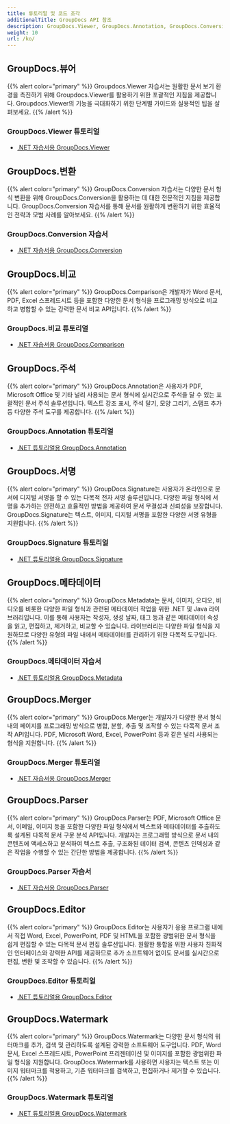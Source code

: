 ```yaml
---
title: 튜토리얼 및 코드 조각
additionalTitle: GroupDocs API 참조
description: GroupDocs.Viewer, GroupDocs.Annotation, GroupDocs.Conversion 및 기타 제품과 같은 GroupDocs 제품의 자습서 및 코드 조각입니다.
weight: 10
url: /ko/
---
```


## GroupDocs.뷰어
{{% alert color="primary" %}}
Groupdocs.Viewer 자습서는 원활한 문서 보기 환경을 촉진하기 위해 Groupdocs.Viewer를 활용하기 위한 포괄적인 지침을 제공합니다. Groupdocs.Viewer의 기능을 극대화하기 위한 단계별 가이드와 실용적인 팁을 살펴보세요.
{{% /alert %}}

### GroupDocs.Viewer 튜토리얼
- [.NET 자습서용 GroupDocs.Viewer](../viewer/ko/net/)


## GroupDocs.변환
{{% alert color="primary" %}}
GroupDocs.Conversion 자습서는 다양한 문서 형식 변환을 위해 GroupDocs.Conversion을 활용하는 데 대한 전문적인 지침을 제공합니다. GroupDocs.Conversion 자습서를 통해 문서를 원활하게 변환하기 위한 효율적인 전략과 모범 사례를 알아보세요.
{{% /alert %}}

### GroupDocs.Conversion 자습서
- [.NET 자습서용 GroupDocs.Conversion](../conversion/ko/net/)


## GroupDocs.비교
{{% alert color="primary" %}}
GroupDocs.Comparison은 개발자가 Word 문서, PDF, Excel 스프레드시트 등을 포함한 다양한 문서 형식을 프로그래밍 방식으로 비교하고 병합할 수 있는 강력한 문서 비교 API입니다.
{{% /alert %}}

### GroupDocs.비교 튜토리얼
- [.NET 자습서용 GroupDocs.Comparison](../comparison/ko/net/)


## GroupDocs.주석
{{% alert color="primary" %}}
GroupDocs.Annotation은 사용자가 PDF, Microsoft Office 및 기타 널리 사용되는 문서 형식에 실시간으로 주석을 달 수 있는 포괄적인 문서 주석 솔루션입니다. 텍스트 강조 표시, 주석 달기, 모양 그리기, 스탬프 추가 등 다양한 주석 도구를 제공합니다.
{{% /alert %}}

### GroupDocs.Annotation 튜토리얼
- [.NET 튜토리얼용 GroupDocs.Annotation](../annotation/ko/net/)


## GroupDocs.서명
{{% alert color="primary" %}}
GroupDocs.Signature는 사용자가 온라인으로 문서에 디지털 서명을 할 수 있는 다목적 전자 서명 솔루션입니다. 다양한 파일 형식에 서명을 추가하는 안전하고 효율적인 방법을 제공하여 문서 무결성과 신뢰성을 보장합니다. GroupDocs.Signature는 텍스트, 이미지, 디지털 서명을 포함한 다양한 서명 유형을 지원합니다.
{{% /alert %}}

### GroupDocs.Signature 튜토리얼
- [.NET 튜토리얼용 GroupDocs.Signature](../signature/ko/net/)


## GroupDocs.메타데이터
{{% alert color="primary" %}}
GroupDocs.Metadata는 문서, 이미지, 오디오, 비디오를 비롯한 다양한 파일 형식과 관련된 메타데이터 작업을 위한 .NET 및 Java 라이브러리입니다. 이를 통해 사용자는 작성자, 생성 날짜, 태그 등과 같은 메타데이터 속성을 읽고, 편집하고, 제거하고, 비교할 수 있습니다. 라이브러리는 다양한 파일 형식을 지원하므로 다양한 유형의 파일 내에서 메타데이터를 관리하기 위한 다목적 도구입니다.
{{% /alert %}}

### GroupDocs.메타데이터 자습서
- [.NET 튜토리얼용 GroupDocs.Metadata](../metadata/ko/net/)


## GroupDocs.Merger
{{% alert color="primary" %}}
GroupDocs.Merger는 개발자가 다양한 문서 형식 내의 페이지를 프로그래밍 방식으로 병합, 분할, 추출 및 조작할 수 있는 다목적 문서 조작 API입니다. PDF, Microsoft Word, Excel, PowerPoint 등과 같은 널리 사용되는 형식을 지원합니다.
{{% /alert %}}

### GroupDocs.Merger 튜토리얼
- [.NET 자습서용 GroupDocs.Merger](../merger/ko/net/)


## GroupDocs.Parser
{{% alert color="primary" %}}
GroupDocs.Parser는 PDF, Microsoft Office 문서, 이메일, 이미지 등을 포함한 다양한 파일 형식에서 텍스트와 메타데이터를 추출하도록 설계된 다목적 문서 구문 분석 API입니다. 개발자는 프로그래밍 방식으로 문서 내의 콘텐츠에 액세스하고 분석하여 텍스트 추출, 구조화된 데이터 검색, 콘텐츠 인덱싱과 같은 작업을 수행할 수 있는 간단한 방법을 제공합니다.
{{% /alert %}}

### GroupDocs.Parser 자습서
- [.NET 자습서용 GroupDocs.Parser](../parser/ko/net/)


## GroupDocs.Editor
{{% alert color="primary" %}}
GroupDocs.Editor는 사용자가 응용 프로그램 내에서 직접 Word, Excel, PowerPoint, PDF 및 HTML을 포함한 광범위한 문서 형식을 쉽게 편집할 수 있는 다목적 문서 편집 솔루션입니다. 원활한 통합을 위한 사용자 친화적인 인터페이스와 강력한 API를 제공하므로 추가 소프트웨어 없이도 문서를 실시간으로 편집, 변환 및 조작할 수 있습니다.
{{% /alert %}}

### GroupDocs.Editor 튜토리얼
- [.NET 튜토리얼용 GroupDocs.Editor](../editor/ko/net/)


## GroupDocs.Watermark
{{% alert color="primary" %}}
GroupDocs.Watermark는 다양한 문서 형식의 워터마크를 추가, 검색 및 관리하도록 설계된 강력한 소프트웨어 도구입니다. PDF, Word 문서, Excel 스프레드시트, PowerPoint 프리젠테이션 및 이미지를 포함한 광범위한 파일 형식을 지원합니다. GroupDocs.Watermark를 사용하면 사용자는 텍스트 또는 이미지 워터마크를 적용하고, 기존 워터마크를 검색하고, 편집하거나 제거할 수 있습니다.
{{% /alert %}}

### GroupDocs.Watermark 튜토리얼
- [.NET 튜토리얼용 GroupDocs.Watermark](../watermark/ko/net/)